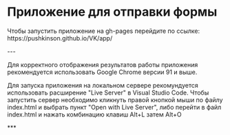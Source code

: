 <h1>Приложение для отправки формы</h1>
<p>Чтобы запустить приложение на gh-pages перейдите по ссылке: https://pushkinson.github.io/VK/app/ <p>
---
<p>Для корректного отображения результатов работы приложения рекомендуется использовать Google Chrome версии 91 и выше.</p>
<p>Для запуска приложения на локальном сервере рекомундуется использовать расширение "Live Server" в Visual Studio Code. Чтобы запустить сервер необходимо кликнуть правой кнопкой мыши по файлу index.html и выбрать пункт "Open with Live Server", либо перейти в файл index.html и нажать комбинацию клавиш Alt+L затем Alt+O</p>
***

